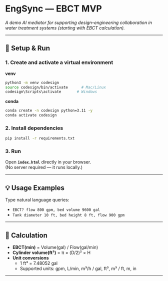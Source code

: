 # EngSync — EBCT MVP
*A demo AI mediator for supporting design–engineering collaboration in water treatment systems (starting with EBCT calculation).*

---

## 🚀 Setup & Run

### 1. Create and activate a virtual environment
**venv**
```bash
python3 -m venv codesign
source codesign/bin/activate      # Mac/Linux
codesign\Scripts\activate       # Windows
```

**conda**
```bash
conda create -n codesign python=3.11 -y
conda activate codesign
```

### 2. Install dependencies
```bash
pip install -r requirements.txt
```

### 3. Run
Open **`index.html`** directly in your browser.  
(No server required — it runs locally.)

---

## 💡 Usage Examples
Type natural language queries:

- `EBCT? flow 800 gpm, bed volume 9600 gal`  
- `Tank diameter 10 ft, bed height 8 ft, flow 900 gpm`

---

## 📐 Calculation
- **EBCT(min)** = Volume(gal) / Flow(gal/min)  
- **Cylinder volume(ft³)** = π × (D/2)² × H  
- **Unit conversions**  
  - 1 ft³ = 7.48052 gal  
  - Supported units: gpm, L/min, m³/h / gal, ft³, m³ / ft, m, in  

---
